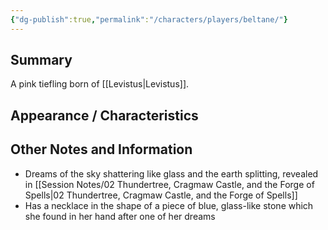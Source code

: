 ```yaml
---
{"dg-publish":true,"permalink":"/characters/players/beltane/"}
---
```


## Summary
A pink tiefling born of [[Levistus\|Levistus]].

## Appearance / Characteristics


## Other Notes and Information
- Dreams of the sky shattering like glass and the earth splitting, revealed in [[Session Notes/02 Thundertree, Cragmaw Castle, and the Forge of Spells\|02 Thundertree, Cragmaw Castle, and the Forge of Spells]]
- Has a necklace in the shape of a piece of blue, glass-like stone which she found in her hand after one of her dreams